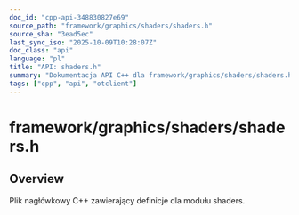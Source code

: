 ```yaml
---
doc_id: "cpp-api-348830827e69"
source_path: "framework/graphics/shaders/shaders.h"
source_sha: "3ead5ec"
last_sync_iso: "2025-10-09T10:28:07Z"
doc_class: "api"
language: "pl"
title: "API: shaders.h"
summary: "Dokumentacja API C++ dla framework/graphics/shaders/shaders.h"
tags: ["cpp", "api", "otclient"]
---
```


# framework/graphics/shaders/shaders.h

## Overview

Plik nagłówkowy C++ zawierający definicje dla modułu shaders.
